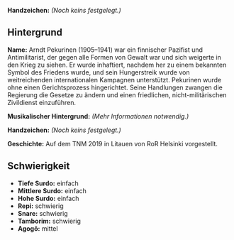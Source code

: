 **Handzeichen:** *(Noch keins festgelegt.)*

## Hintergrund

**Name:** Arndt Pekurinen (1905–1941) war ein finnischer Pazifist und
Antimilitarist, der gegen alle Formen von Gewalt war und sich weigerte in den
Krieg zu siehen. Er wurde inhaftiert, nachdem her zu einem bekannten Symbol des
Friedens wurde, und sein Hungerstreik wurde von weitreichenden internationalen
Kampagnen unterstützt. Pekurinen wurde ohne einen Gerichtsprozess hingerichtet.
Seine Handlungen zwangen die Regierung die Gesetze zu ändern und einen
friedlichen, nicht-militärischen Zivildienst einzuführen.

**Musikalischer Hintergrund:** *(Mehr Informationen notwendig.)*

**Handzeichen:** *(Noch keins festgelegt.)*

**Geschichte:** Auf dem TNM 2019 in Litauen von RoR Helsinki vorgestellt.

## Schwierigkeit

* **Tiefe Surdo:** einfach
* **Mittlere Surdo:** einfach
* **Hohe Surdo:** einfach
* **Repi:** schwierig
* **Snare:** schwierig
* **Tamborim:** schwierig
* **Agogô:** mittel
